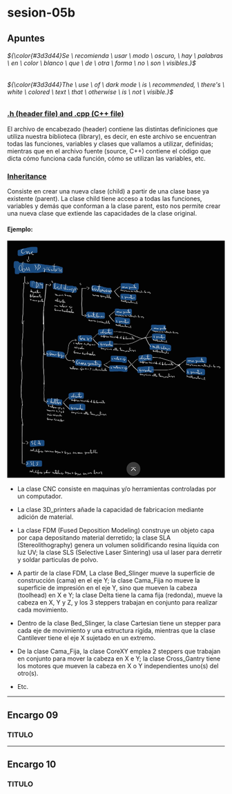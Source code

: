 # sesion-05b

## Apuntes
###### ${\color{#3d3d44}Se \ recomienda \ usar \ modo \ oscuro, \ hay \ palabras \ en \ color \ blanco \ que \ de \ otra \ forma \ no \ son \ visibles.}$ <br/>
###### ${\color{#3d3d44}The \ use \ of \ dark mode \ is \ recommended, \ there's \ white \ colored \ text \ that \ otherwise \ is \ not \ visible.}$ <br/>

### [.h (header file) and .cpp (C++ file)](https://docs.arduino.cc/learn/contributions/arduino-creating-library-guide/)

El archivo de encabezado (header) contiene las distintas definiciones que utiliza nuestra biblioteca (library), es decir, en este archivo se encuentran todas las funciones, variables y clases que vallamos a utilizar, definidas; mientras que en el archivo fuente (source, C++) contiene el código que dicta cómo funciona cada función, cómo se utilizan las variables, etc.

### [Inheritance](https://whileinthisloop.blogspot.com/2016/05/c-in-arduino-inheritance.html)

Consiste en crear una nueva clase (child) a partir de una clase base ya existente (parent). La clase child tiene acceso a todas las funciones, variables y demás que conforman a la clase parent, esto nos permite crear una nueva clase que extiende las capacidades de la clase original.

#### Ejemplo:
![Ejecrcicio hecho en clases, sobre clases](./imagenes/clases.jpg "Fuente: FranUDP")

* La clase CNC consiste en maquinas y/o herramientas controladas por un computador. 

* La clase 3D_printers añade la capacidad de fabricacion mediante adición de material. 

 * La clase FDM (Fused Deposition Modeling) construye un objeto capa por capa 
 depositando material derretido; la clase SLA (Stereolithography) genera un volumen solidificando resina líquida con luz UV; la clase SLS (Selective Laser Sintering) usa ul laser para derretir y soldar particulas de polvo. 

* A partir de la clase FDM, La clase Bed_Slinger mueve la superficie de construcción (cama) en el eje Y; la clase Cama_Fija no mueve la superficie de impresión en el eje Y, sino que mueven la cabeza (toolhead) en X e Y; la clase Delta tiene la cama fija (redonda), mueve la cabeza en X, Y y Z, y los 3 steppers trabajan en conjunto para realizar cada movimiento.

* Dentro de la clase Bed_Slinger, la clase Cartesian tiene un stepper para cada eje de movimiento y una estructura rígida, mientras que la clase Cantilever tiene el eje X sujetado en un extremo.

* De la clase Cama_Fija, la clase CoreXY emplea 2 steppers que trabajan en conjunto para mover la cabeza en X e Y; la clase Cross_Gantry tiene los motores que mueven la cabeza en X o Y independientes uno(s) del otro(s).

* Etc.

-----------------------------------------------------------------------------------------------------------
## Encargo 09 <!-- escuchar y comentar uno de los tres primeros discos de la banda Primus -->
### TITULO


-----------------------------------------------------------------------------------------------------------
## Encargo 10 <!-- investigar sobre la obra de Mitchel Resnick, leer uno de sus escritos o ver una de sus charlas, y comentarla críticamente -->
### TITULO